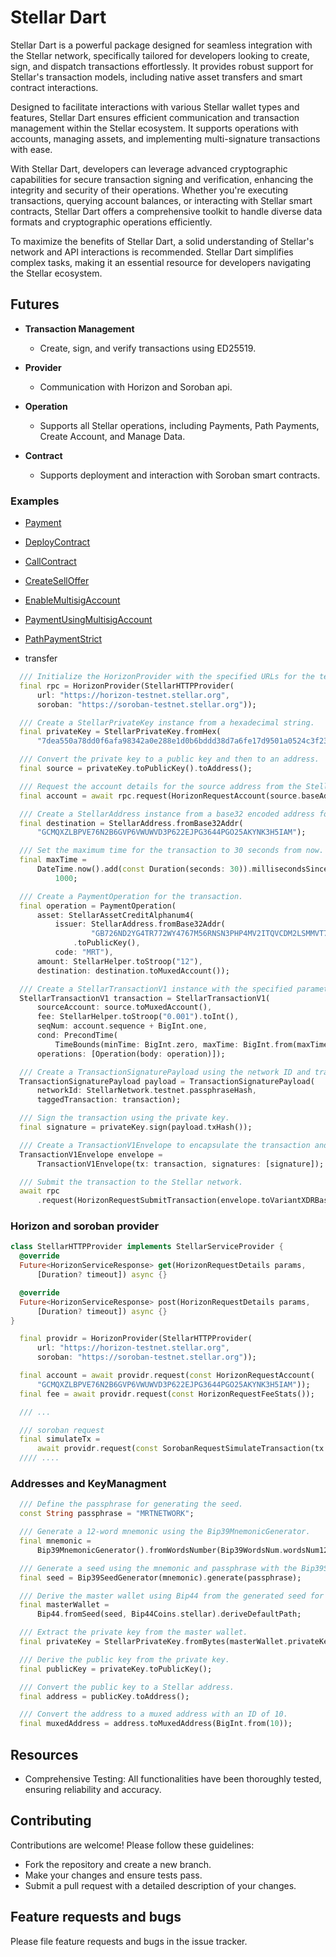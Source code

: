 # Stellar Dart

Stellar Dart is a powerful package designed for seamless integration with the Stellar network, specifically tailored for developers looking to create, sign, and dispatch transactions effortlessly. It provides robust support for Stellar's transaction models, including native asset transfers and smart contract interactions.

Designed to facilitate interactions with various Stellar wallet types and features, Stellar Dart ensures efficient communication and transaction management within the Stellar ecosystem. It supports operations with accounts, managing assets, and implementing multi-signature transactions with ease.

With Stellar Dart, developers can leverage advanced cryptographic capabilities for secure transaction signing and verification, enhancing the integrity and security of their operations. Whether you're executing transactions, querying account balances, or interacting with Stellar smart contracts, Stellar Dart offers a comprehensive toolkit to handle diverse data formats and cryptographic operations efficiently.

To maximize the benefits of Stellar Dart, a solid understanding of Stellar's network and API interactions is recommended. Stellar Dart simplifies complex tasks, making it an essential resource for developers navigating the Stellar ecosystem.

## Futures

- **Transaction Management**
  - Create, sign, and verify transactions using ED25519.

- **Provider**
  - Communication with Horizon and Soroban api.

- **Operation**
  - Supports all Stellar operations, including Payments, Path Payments, Create Account, and Manage Data.

- **Contract**
  - Supports deployment and interaction with Soroban smart contracts.

### Examples

  - [Payment](https://github.com/mrtnetwork/stellar_dart/tree/main/example/lib/examples/send_assets.dart)
  - [DeployContract](https://github.com/mrtnetwork/stellar_dart/tree/main/example/lib/examples/deploy_contract.dart)
  - [CallContract](https://github.com/mrtnetwork/stellar_dart/tree/main/example/lib/examples/transfer.dart)
  - [CreateSellOffer](https://github.com/mrtnetwork/stellar_dart/tree/main/example/lib/examples/create_sell_offer.dart)
  - [EnableMultisigAccount](https://github.com/mrtnetwork/stellar_dart/tree/main/example/lib/examples/enable_multisig_account.dart)
  - [PaymentUsingMultisigAccount](https://github.com/mrtnetwork/stellar_dart/tree/main/example/lib/examples/payment_using_multisig.dart)
  - [PathPaymentStrict](https://github.com/mrtnetwork/stellar_dart/tree/main/example/lib/examples/path_payment_strict.dart)

- transfer

```dart
  /// Initialize the HorizonProvider with the specified URLs for the testnet.
  final rpc = HorizonProvider(StellarHTTPProvider(
      url: "https://horizon-testnet.stellar.org",
      soroban: "https://soroban-testnet.stellar.org"));

  /// Create a StellarPrivateKey instance from a hexadecimal string.
  final privateKey = StellarPrivateKey.fromHex(
      "7dea550a78dd0f6afa98342a0e288e1d0b6bddd38d7a6fe17d9501a0524c3f23");

  /// Convert the private key to a public key and then to an address.
  final source = privateKey.toPublicKey().toAddress();

  /// Request the account details for the source address from the Stellar network.
  final account = await rpc.request(HorizonRequestAccount(source.baseAddress));

  /// Create a StellarAddress instance from a base32 encoded address for the destination.
  final destination = StellarAddress.fromBase32Addr(
      "GCMQXZLBPVE76N2B6GVP6VWUWVD3P622EJPG3644PGO25AKYNK3H5IAM");

  /// Set the maximum time for the transaction to 30 seconds from now.
  final maxTime =
      DateTime.now().add(const Duration(seconds: 30)).millisecondsSinceEpoch ~/
          1000;

  /// Create a PaymentOperation for the transaction.
  final operation = PaymentOperation(
      asset: StellarAssetCreditAlphanum4(
          issuer: StellarAddress.fromBase32Addr(
                  "GB726ND2YG4TR772WY4767M56RNSN3PHP4MV2ITQVCDM2LSMMVT7CD6O")
              .toPublicKey(),
          code: "MRT"),
      amount: StellarHelper.toStroop("12"),
      destination: destination.toMuxedAccount());

  /// Create a StellarTransactionV1 instance with the specified parameters.
  StellarTransactionV1 transaction = StellarTransactionV1(
      sourceAccount: source.toMuxedAccount(),
      fee: StellarHelper.toStroop("0.001").toInt(),
      seqNum: account.sequence + BigInt.one,
      cond: PrecondTime(
          TimeBounds(minTime: BigInt.zero, maxTime: BigInt.from(maxTime))),
      operations: [Operation(body: operation)]);

  /// Create a TransactionSignaturePayload using the network ID and transaction.
  TransactionSignaturePayload payload = TransactionSignaturePayload(
      networkId: StellarNetwork.testnet.passphraseHash,
      taggedTransaction: transaction);

  /// Sign the transaction using the private key.
  final signature = privateKey.sign(payload.txHash());

  /// Create a TransactionV1Envelope to encapsulate the transaction and its signature.
  TransactionV1Envelope envelope =
      TransactionV1Envelope(tx: transaction, signatures: [signature]);

  /// Submit the transaction to the Stellar network.
  await rpc
      .request(HorizonRequestSubmitTransaction(envelope.toVariantXDRBase64()));
```

### Horizon and soroban provider

```dart
class StellarHTTPProvider implements StellarServiceProvider {
  @override
  Future<HorizonServiceResponse> get(HorizonRequestDetails params,
      [Duration? timeout]) async {}

  @override
  Future<HorizonServiceResponse> post(HorizonRequestDetails params,
      [Duration? timeout]) async {}
}

  final providr = HorizonProvider(StellarHTTPProvider(
      url: "https://horizon-testnet.stellar.org",
      soroban: "https://soroban-testnet.stellar.org"));

  final account = await providr.request(const HorizonRequestAccount(
      "GCMQXZLBPVE76N2B6GVP6VWUWVD3P622EJPG3644PGO25AKYNK3H5IAM"));
  final fee = await providr.request(const HorizonRequestFeeStats());

  /// ...

  /// soroban request
  final simulateTx =
      await providr.request(const SorobanRequestSimulateTransaction(tx: tx));
  //// ....


```

### Addresses and KeyManagment

```dart
  /// Define the passphrase for generating the seed.
  const String passphrase = "MRTNETWORK";

  /// Generate a 12-word mnemonic using the Bip39MnemonicGenerator.
  final mnemonic =
      Bip39MnemonicGenerator().fromWordsNumber(Bip39WordsNum.wordsNum12);

  /// Generate a seed using the mnemonic and passphrase with the Bip39SeedGenerator.
  final seed = Bip39SeedGenerator(mnemonic).generate(passphrase);

  /// Derive the master wallet using Bip44 from the generated seed for the Stellar coin type.
  final masterWallet =
      Bip44.fromSeed(seed, Bip44Coins.stellar).deriveDefaultPath;

  /// Extract the private key from the master wallet.
  final privateKey = StellarPrivateKey.fromBytes(masterWallet.privateKey.raw);

  /// Derive the public key from the private key.
  final publicKey = privateKey.toPublicKey();

  /// Convert the public key to a Stellar address.
  final address = publicKey.toAddress();

  /// Convert the address to a muxed address with an ID of 10.
  final muxedAddress = address.toMuxedAddress(BigInt.from(10));

```

## Resources

- Comprehensive Testing: All functionalities have been thoroughly tested, ensuring reliability and accuracy.

## Contributing

Contributions are welcome! Please follow these guidelines:

- Fork the repository and create a new branch.
- Make your changes and ensure tests pass.
- Submit a pull request with a detailed description of your changes.

## Feature requests and bugs

Please file feature requests and bugs in the issue tracker.
